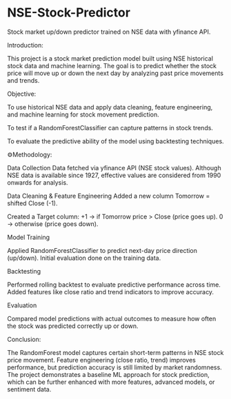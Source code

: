 # NSE-Stock-Predictor
Stock market up/down predictor trained on NSE data with yfinance API.

Introduction:

This project is a stock market prediction model built using NSE historical stock data and machine learning. The goal is to predict whether the stock price will move up or down the next day by analyzing past price movements and trends.

Objective:

To use historical NSE data and apply data cleaning, feature engineering, and machine learning for stock movement prediction.

To test if a RandomForestClassifier can capture patterns in stock trends.

To evaluate the predictive ability of the model using backtesting techniques.

⚙️Methodology:

Data Collection
Data fetched via yfinance API (NSE stock values).
Although NSE data is available since 1927, effective values are considered from 1990 onwards for analysis.

Data Cleaning & Feature Engineering
Added a new column Tomorrow = shifted Close (-1).

Created a Target column:
+1 → if Tomorrow price > Close (price goes up).
0 → otherwise (price goes down).

Model Training

Applied RandomForestClassifier to predict next-day price direction (up/down).
Initial evaluation done on the training data.

Backtesting

Performed rolling backtest to evaluate predictive performance across time.
Added features like close ratio and trend indicators to improve accuracy.

Evaluation

Compared model predictions with actual outcomes to measure how often the stock was predicted correctly up or down.

Conclusion:

The RandomForest model captures certain short-term patterns in NSE stock price movement.
Feature engineering (close ratio, trend) improves performance, but prediction accuracy is still limited by market randomness.
The project demonstrates a baseline ML approach for stock prediction, which can be further enhanced with more features, advanced models, or sentiment data.
